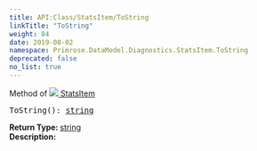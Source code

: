```yaml
---
title: API:Class/StatsItem/ToString
linkTitle: "ToString"
weight: 84
date: 2019-08-02
namespace: Primrose.DataModel.Diagnostics.StatsItem.ToString
deprecated: false
no_list: true
---
```

Method of <a href="/docs/api-reference/Class/StatsItem"><img src="/icons/silk/default.png"/>&nbsp;StatsItem</a>
<pre class="method-declaration">
ToString(): <a class="type" href="/docs/api-reference/System/string">string</a></pre>
<b>Return Type: </b>
<a class="type" href="/docs/api-reference/System/string">string</a>
<br/>
<b>Description: </b>